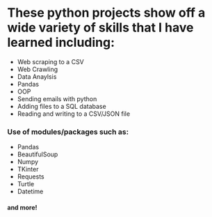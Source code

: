 # These python projects show off a wide variety of skills that I have learned including:
- Web scraping to a CSV
- Web Crawling 
- Data Anaylsis
- Pandas
- OOP
- Sending emails with python
- Adding files to a SQL database
- Reading and writing to a CSV/JSON file
### Use of modules/packages such as: 
- Pandas
- BeautifulSoup
- Numpy 
- TKinter
- Requests
- Turtle
- Datetime
#### and more!
